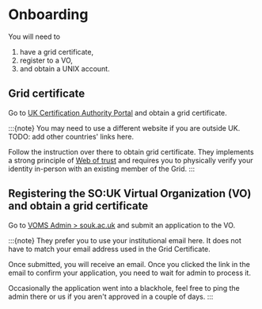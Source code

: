 # Onboarding

You will need to

1. have a grid certificate,
2. register to a VO,
3. and obtain a UNIX account.

## Grid certificate

Go to [UK Certification Authority Portal](https://portal.ca.grid-support.ac.uk/) and obtain a grid certificate.

:::{note}
You may need to use a different website if you are outside UK. TODO: add other countries' links here.

Follow the instruction over there to obtain grid certificate. They implements a strong principle of [Web of trust](https://en.wikipedia.org/wiki/Web_of_trust) and requires you to physically verify your identity in-person with an existing member of the Grid.
:::

## Registering the SO:UK Virtual Organization (VO) and obtain a grid certificate

Go to [VOMS Admin > souk.ac.uk](https://voms.gridpp.ac.uk:8443/voms/souk.ac.uk/register/start.action) and submit an application to the VO.

:::{note}
They prefer you to use your institutional email here. It does not have to match your email address used in the Grid Certificate.

Once submitted, you will receive an email. Once you clicked the link in the email to confirm your application, you need to wait for admin to process it.

Occasionally the application went into a blackhole, feel free to ping the admin there or us if you aren't approved in a couple of days.
:::
